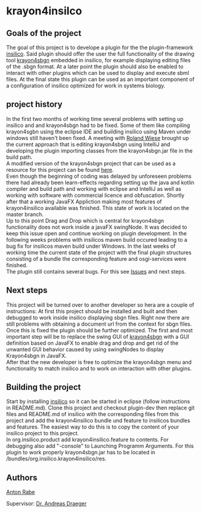 # krayon4insilco
## Goals of the project
The goal of this project is to develope a plugin for the the plugin-framework [insilico](https://github.com/draeger-lab/insilico).
Said plugin should offer the user the full functionality of the drawing tool [krayon4sbgn](https://github.com/wiese42/krayon4sbgn) embedded in insilico, for example displaying editing files of the .sbgn format. At a later point the plugin should also be enabled to interact with other plugins which can be used to display and execute sbml files. At the final state this plugin can be used as an important component of a configuration of insilico optimized for work in systems biology.

## project history

In the first two months of working time several problems with setting up insilico and and krayon4sbgn had to be fixed. Some of them like compiling krayon4sgbn using the eclipse IDE and building insilico using Maven under windows still haven't been fixed. A meeting with [Roland Wiese](https://github.com/wiese42) brought up the current approach that is editing krayon4sbgn using IntelliJ and developing the plugin importing classes from the krayon4sbgn.jar file in the build path.  
A modified version of the krayon4sbgn project that can be used as a resource for this project can be found [here](https://github.com/draeger-lab/krayon4sbgn).  
Even though the beginning of coding was delayed by unforeseen problems there had already been learn-effects regarding setting up the java and kotlin compiler and build path and working with eclipse and IntelliJ as well as working with software with commercial licence and obfuscation. Shortly after that a working JavaFX Appliction making most features of krayon4insilico  available was finished. This state of work is located on the master branch.  
Up to this point Drag and Drop which is central for krayon4sbgn functionality does not work inside a javaFX swingNode. It was decided to keep this issue open and continue working on plugin development.
In the following weeks problems with insilicos maven build occured leading to a bug fix for insilicos maven build under Windows.
In the last weeks of working time the current state of the project with the final plugin structures consisting of a bundle the corresponding feature and osgi-services were finished.  
The plugin still contains several bugs. For this see [Issues](https://github.com/draeger-lab/krayon4insilico/issues) and next steps.

## Next steps
This project will be turned over to another developer so hera are a couple of instructions:
At first this project should be installed and built and then debugged to work inside insilico displaying sbgn files. Right now there are still problems with obtaining a document url from the context for sbgn files.   Once this is fixed the plugin should be further optimized. The first and most important step will be to replace the swing GUI of [krayon4sbgn](https://github.com/draeger-lab/krayon4sbgn) with a GUI definition based on JavaFX to enable drag and drop and get rid of the unwanted GUI behavior caused by using swingNodes to display Krayon4sbgn in JavaFX.  
After that the new developer is free to optimize the krayon4sbgn menu and functionality to match insilico and to work on interaction with other plugins.

## Building the project
Start by installing [insilico](https://github.com/draeger-lab/insilico) so it can be started in eclipse (follow instructions in README.md).  Clone this project and checkout plugin-dev then replace git files and README.md of insilico with the corresponding files from this project and add the krayon4insilico bundle und feature to insilicos bundles and features. The easiest way to do this is to copy the content of your insilico project to this project.   
In org.insilico.product add krayon4insilico.feature to contents.
For debugging also add "-console" to Launching Programm Arguments.
For this plugin to work properly krayon4sbgn.jar has to be located in /bundles/org.insilico.krayon4insilico/res.

## Authors
[Anton Rabe](https://github.com/AntonJuliusRabe)

Supervisor:
[Dr. Andreas Draeger](https://github.com/draeger)
